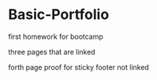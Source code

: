 # Basic-Portfolio

first homework for bootcamp

three pages that are linked

forth page proof for sticky footer not linked


